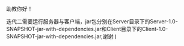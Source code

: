 助教你好！

迭代二需要运行服务器与客户端，jar包分别在Server目录下的Server-1.0-SNAPSHOT-jar-with-dependencies.jar和Client目录下的Client-1.0-SNAPSHOT-jar-with-dependencies.jar,谢谢:)